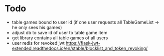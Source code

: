 # Todo

- table games bound to user id (if one user requests all TableGameList -> he only sees his games)
- adjust db to save id of user to table game item
- get library contains all table games of all users 
- user redis for revoked jwt https://flask-jwt-extended.readthedocs.io/en/stable/blocklist_and_token_revoking/